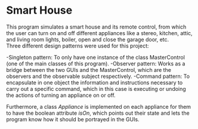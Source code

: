 # Smart House
This program simulates a smart house and its remote control, from which the user can turn on and off different appliances like a stereo, kitchen, attic, and living room lights, boiler, open and close the garage door, etc.<br>
Three different design patterns were used for this project:

-Singleton pattern: To only have one instance of the class MasterControl (one of the main classes of this program).
-Observer pattern: Works as a bridge between the two GUIs and the MasterControl, which are the observers and the observable subject respectively.
-Command pattern: To encapsulate in one object the information and instructions necessary to carry out a specific command, which in this case is executing or undoing the actions of turning an appliance on or off.<br>

Furthermore, a class _Appliance_ is implemented on each appliance for them to have the boolean attribute _isOn_, which points out their state and lets the program know how it should be portrayed in the GUIs.
